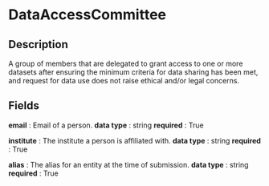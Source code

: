 # DataAccessCommittee

## Description

A group of members that are delegated to grant access to one or more datasets after ensuring the minimum criteria for data sharing has been met, and request for data use does not raise ethical and/or legal concerns.

## Fields


**email** : Email of a person.
**data type** : string
**required** : True

**institute** : The institute a person is affiliated with.
**data type** : string
**required** : True

**alias** : The alias for an entity at the time of submission.
**data type** : string
**required** : True

